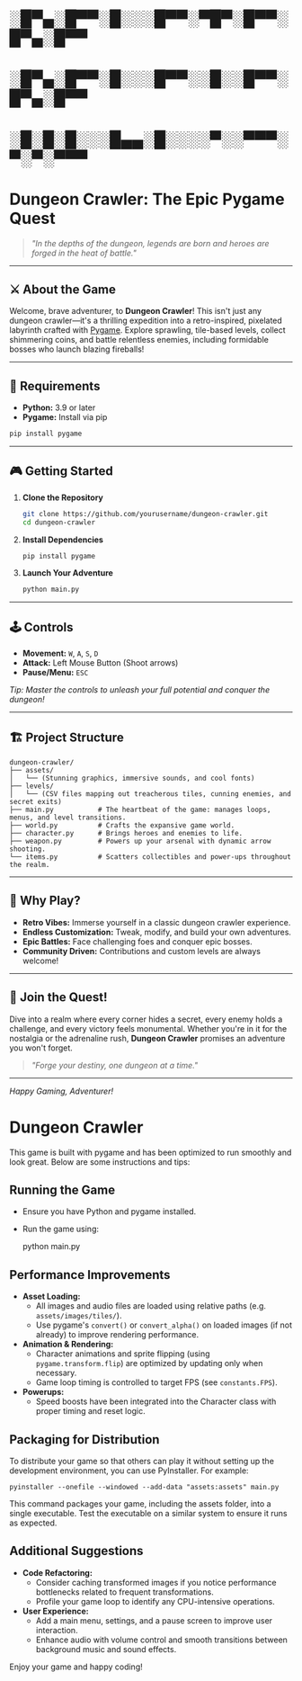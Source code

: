# ░█▀▄░█▀▀░█░░░█▀▀░▀█▀░█▀▀░█▀▄░█▀▀

# ░█▀▄░█▀▀░█░░░█▀▀░░█░░█▀▀░█▀▄░█▀▀

# ░█░█░█░░░█▄▄░█░░░░▀░░▀▀▀░▀░▀░▀▀▀

# **Dungeon Crawler: The Epic Pygame Quest**

> _"In the depths of the dungeon, legends are born and heroes are forged in the heat of battle."_

---

## ⚔️ About the Game

Welcome, brave adventurer, to **Dungeon Crawler**! This isn't just any dungeon crawler—it's a thrilling expedition into a retro-inspired,
pixelated labyrinth crafted with [Pygame](https://www.pygame.org/). Explore sprawling, tile-based levels, collect shimmering coins, and battle
relentless enemies, including formidable bosses who launch blazing fireballs!

---

## 🚀 Requirements

- **Python:** 3.9 or later
- **Pygame:** Install via pip

```bash
pip install pygame
```

---

## 🎮 Getting Started

1. **Clone the Repository**

   ```bash
   git clone https://github.com/yourusername/dungeon-crawler.git
   cd dungeon-crawler
   ```

2. **Install Dependencies**

   ```bash
   pip install pygame
   ```

3. **Launch Your Adventure**

   ```bash
   python main.py
   ```

---

## 🕹️ Controls

- **Movement:** `W`, `A`, `S`, `D`
- **Attack:** Left Mouse Button (Shoot arrows)
- **Pause/Menu:** `ESC`

_Tip: Master the controls to unleash your full potential and conquer the dungeon!_

---

## 🏗️ Project Structure

```
dungeon-crawler/
├── assets/
│   └── (Stunning graphics, immersive sounds, and cool fonts)
├── levels/
│   └── (CSV files mapping out treacherous tiles, cunning enemies, and secret exits)
├── main.py           # The heartbeat of the game: manages loops, menus, and level transitions.
├── world.py          # Crafts the expansive game world.
├── character.py      # Brings heroes and enemies to life.
├── weapon.py         # Powers up your arsenal with dynamic arrow shooting.
└── items.py          # Scatters collectibles and power-ups throughout the realm.
```

---

## 🌟 Why Play?

- **Retro Vibes:** Immerse yourself in a classic dungeon crawler experience.
- **Endless Customization:** Tweak, modify, and build your own adventures.
- **Epic Battles:** Face challenging foes and conquer epic bosses.
- **Community Driven:** Contributions and custom levels are always welcome!

---

## 🎉 Join the Quest!

Dive into a realm where every corner hides a secret, every enemy holds a challenge, and every victory feels monumental. Whether you're in it for the nostalgia or the adrenaline rush, **Dungeon Crawler** promises an adventure you won't forget.

> _"Forge your destiny, one dungeon at a time."_

---

_Happy Gaming, Adventurer!_

# Dungeon Crawler

This game is built with pygame and has been optimized to run smoothly and look great. Below are some instructions and tips:

## Running the Game

- Ensure you have Python and pygame installed.
- Run the game using:

  python main.py

## Performance Improvements

- **Asset Loading:**
  - All images and audio files are loaded using relative paths (e.g. `assets/images/tiles/`).
  - Use pygame's `convert()` or `convert_alpha()` on loaded images (if not already) to improve rendering performance.
- **Animation & Rendering:**
  - Character animations and sprite flipping (using `pygame.transform.flip`) are optimized by updating only when necessary.
  - Game loop timing is controlled to target FPS (see `constants.FPS`).
- **Powerups:**
  - Speed boosts have been integrated into the Character class with proper timing and reset logic.

## Packaging for Distribution

To distribute your game so that others can play it without setting up the development environment, you can use PyInstaller. For example:

    pyinstaller --onefile --windowed --add-data "assets:assets" main.py

This command packages your game, including the assets folder, into a single executable. Test the executable on a similar system to ensure it runs as expected.

## Additional Suggestions

- **Code Refactoring:**
  - Consider caching transformed images if you notice performance bottlenecks related to frequent transformations.
  - Profile your game loop to identify any CPU-intensive operations.
- **User Experience:**
  - Add a main menu, settings, and a pause screen to improve user interaction.
  - Enhance audio with volume control and smooth transitions between background music and sound effects.

Enjoy your game and happy coding!

```

```
